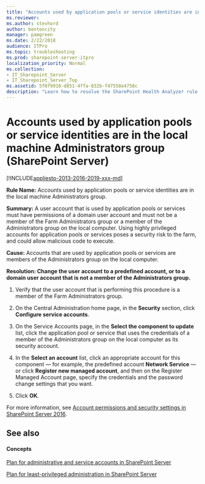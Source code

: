 ```yaml
---
title: "Accounts used by application pools or service identities are in the local machine Administrators group (SharePoint Server)"
ms.reviewer: 
ms.author: stevhord
author: bentoncity
manager: pamgreen
ms.date: 2/22/2018
audience: ITPro
ms.topic: troubleshooting
ms.prod: sharepoint-server-itpro
localization_priority: Normal
ms.collection:
- IT_Sharepoint_Server
- IT_Sharepoint_Server_Top
ms.assetid: 5f0f9910-d851-4ffa-832b-f47558e4758c
description: "Learn how to resolve the SharePoint Health Analyzer rule: Accounts used by application pools or service identities are in the local machine Administrators group, for SharePoint Server."
---
```


# Accounts used by application pools or service identities are in the local machine Administrators group (SharePoint Server)

[!INCLUDE[appliesto-2013-2016-2019-xxx-md](../includes/appliesto-2013-2016-2019-xxx-md.md)] 
  
 **Rule Name:** Accounts used by application pools or service identities are in the local machine Administrators group. 
  
 **Summary:** A user account that is used by application pools or services must have permissions of a domain user account and must not be a member of the Farm Administrators group or a member of the Administrators group on the local computer. Using highly privileged accounts for application pools or services poses a security risk to the farm, and could allow malicious code to execute. 
  
 **Cause:** Accounts that are used by application pools or services are members of the Administrators group on the local computer. 
  
 **Resolution: Change the user account to a predefined account, or to a domain user account that is not a member of the Administrators group.**
  
1. Verify that the user account that is performing this procedure is a member of the Farm Administrators group.
    
2. On the Central Administration home page, in the **Security** section, click **Configure service accounts**.
    
3. On the Service Accounts page, in the **Select the component to update** list, click the application pool or service that uses the credentials of a member of the Administrators group on the local computer as its security account. 
    
4. In the **Select an account** list, click an appropriate account for this component — for example, the predefined account **Network Service** — or click **Register new managed account**, and then on the Register Managed Account page, specify the credentials and the password change settings that you want.
    
5. Click **OK**.
    
For more information, see [Account permissions and security settings in SharePoint Server 2016](../install/account-permissions-and-security-settings-in-sharepoint-server-2016.md).
  
## See also

#### Concepts

[Plan for administrative and service accounts in SharePoint Server](../security-for-sharepoint-server/plan-for-administrative-and-service-accounts.md)
  
[Plan for least-privileged administration in SharePoint Server](../security-for-sharepoint-server/plan-for-least-privileged-administration.md)


